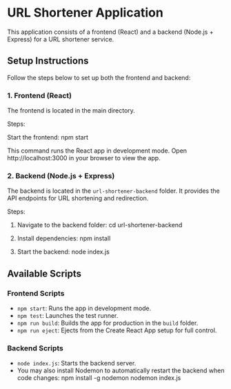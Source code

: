 # URL Shortener Application

This application consists of a frontend (React) and a backend (Node.js + Express) for a URL shortener service.

## Setup Instructions

Follow the steps below to set up both the frontend and backend:

### 1. Frontend (React)

The frontend is located in the main directory.

Steps:

Start the frontend:
npm start

This command runs the React app in development mode. Open http://localhost:3000 in your browser to view the app.

### 2. Backend (Node.js + Express)

The backend is located in the `url-shortener-backend` folder. It provides the API endpoints for URL shortening and redirection.

Steps:

1. Navigate to the backend folder:
   cd url-shortener-backend

2. Install dependencies:
   npm install

3. Start the backend:
   node index.js

## Available Scripts

### Frontend Scripts

- `npm start`: Runs the app in development mode.
- `npm test`: Launches the test runner.
- `npm run build`: Builds the app for production in the `build` folder.
- `npm run eject`: Ejects from the Create React App setup for full control.

### Backend Scripts

- `node index.js`: Starts the backend server.
- You may also install Nodemon to automatically restart the backend when code changes:
  npm install -g nodemon
  nodemon index.js
